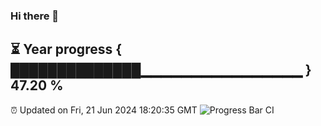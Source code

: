 ### Hi there 👋
⏳ Year progress { ██████████████▁▁▁▁▁▁▁▁▁▁▁▁▁▁▁▁ } 47.20 %
---
⏰ Updated on Fri, 21 Jun 2024 18:20:35 GMT
![Progress Bar CI](https://github.com/liununu/liununu/workflows/Progress%20Bar%20CI/badge.svg)
